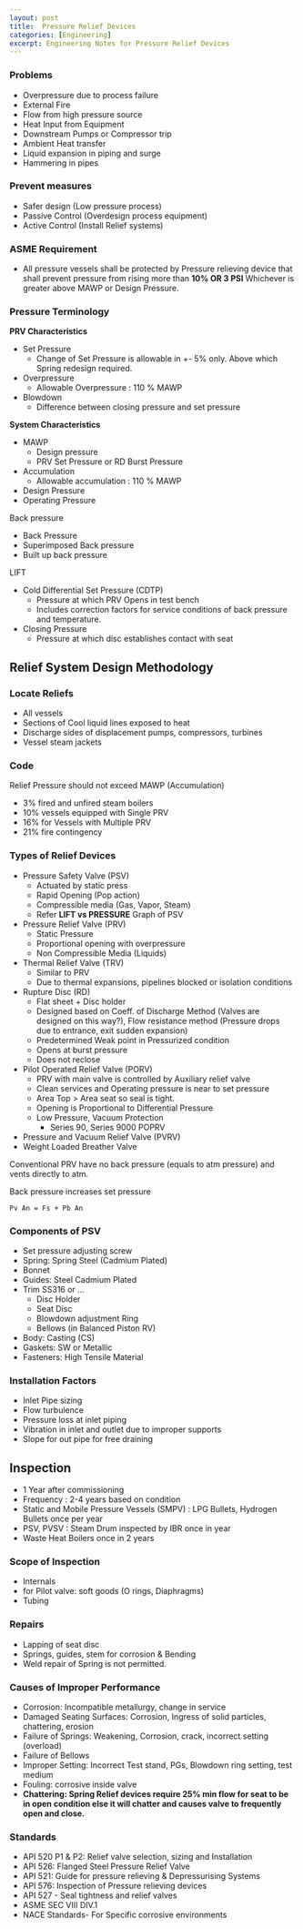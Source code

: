 ```yaml
---
layout: post
title:  Pressure Relief Devices
categories: [Engineering]
excerpt: Engineering Notes for Pressure Relief Devices
---
```


### Problems

- Overpressure due to process failure
- External Fire
- Flow from high pressure source
- Heat Input from Equipment
- Downstream Pumps or Compressor trip
- Ambient Heat transfer
- Liquid expansion in piping and surge
- Hammering in pipes

### Prevent measures

- Safer design (Low pressure process)
- Passive Control (Overdesign process equipment)
- Active Control (Install Relief systems)

### ASME Requirement

- All pressure vessels shall be protected by Pressure relieving device that shall prevent pressure from rising more than **10% OR 3 PSI** Whichever is greater above MAWP or Design Pressure.

### Pressure Terminology

**PRV Characteristics**

- Set Pressure
  - Change of Set Pressure is allowable in +- 5% only. Above which Spring redesign required.
- Overpressure
  - Allowable Overpressure : 110 % MAWP
- Blowdown
  - Difference between closing pressure and set pressure

**System Characteristics**

- MAWP
  - Design pressure
  - PRV Set Pressure or RD Burst Pressure
- Accumulation
  - Allowable accumulation : 110 % MAWP
- Design Pressure
- Operating Pressure

Back pressure

- Back Pressure
- Superimposed Back pressure
- Built up back pressure

LIFT

- Cold Differential Set Pressure (CDTP)
  - Pressure at which PRV Opens in test bench
  - Includes correction factors for service conditions of back pressure and temperature.
- Closing Pressure
  - Pressure at which disc establishes contact with seat

## Relief System Design Methodology

### Locate Reliefs

- All vessels
- Sections of Cool liquid lines exposed to heat
- Discharge sides of displacement pumps, compressors, turbines
- Vessel steam jackets

### Code

Relief Pressure should not exceed MAWP (Accumulation)

- 3% fired and unfired steam boilers
- 10% vessels equipped with Single PRV
- 16% for Vessels with Multiple PRV
- 21% fire contingency

### Types of Relief Devices

- Pressure Safety Valve (PSV)
  - Actuated by static press
  - Rapid Opening (Pop action)
  - Compressible media (Gas, Vapor, Steam)
  - Refer **LIFT vs PRESSURE** Graph of PSV
- Pressure Relief Valve (PRV)
  - Static Pressure
  - Proportional opening with overpressure
  - Non Compressible Media (Liquids)
- Thermal Relief Valve (TRV)
  - Similar to PRV
  - Due to thermal expansions, pipelines blocked or isolation conditions
- Rupture Disc (RD)
  - Flat sheet + Disc holder
  - Designed based on Coeff. of Discharge Method (Valves are designed on this way?), Flow resistance method (Pressure drops due to entrance, exit sudden expansion)
  - Predetermined Weak point in Pressurized condition
  - Opens at burst pressure
  - Does not reclose
- Pilot Operated Relief Valve (PORV)
  - PRV with main valve is controlled by Auxiliary relief valve
  - Clean services and Operating pressure is near to set pressure
  - Area Top > Area seat so seal is tight.
  - Opening is Proportional to Differential Pressure
  - Low Pressure, Vacuum Protection
    - Series 90, Series 9000 POPRV
- Pressure and Vacuum Relief Valve (PVRV)
- Weight Loaded Breather Valve

Conventional PRV have no back pressure (equals to atm pressure) and vents directly to atm.

Back pressure increases set pressure

`Pv An = Fs + Pb An`

### Components of PSV

- Set pressure adjusting screw
- Spring: Spring Steel (Cadmium Plated)
- Bonnet
- Guides: Steel Cadmium Plated
- Trim SS316 or …
  - Disc Holder
  - Seat Disc
  - Blowdown adjustment Ring
  - Bellows (in Balanced Piston RV)
- Body: Casting (CS)
- Gaskets: SW or Metallic
- Fasteners: High Tensile Material

### Installation Factors

- Inlet Pipe sizing
- Flow turbulence
- Pressure loss at inlet piping
- Vibration in inlet and outlet due to improper supports
- Slope for out pipe for free draining

## Inspection

- 1 Year after commissioning
- Frequency : 2-4 years based on condition
- Static and Mobile Pressure Vessels (SMPV) : LPG Bullets, Hydrogen Bullets once per year
- PSV, PVSV : Steam Drum inspected by IBR once in year
- Waste Heat Boilers once in 2 years

### Scope of Inspection

- Internals
- for Pilot valve: soft goods (O rings, Diaphragms)
- Tubing

### Repairs

- Lapping of seat disc
- Springs, guides, stem for corrosion & Bending
- Weld repair of Spring is not permitted.

### Causes of Improper Performance

- Corrosion: Incompatible metallurgy, change in service
- Damaged Seating Surfaces: Corrosion, Ingress of solid particles, chattering, erosion
- Failure of Springs: Weakening, Corrosion, crack, incorrect setting (overload)
- Failure of Bellows
- Improper Setting: Incorrect Test stand, PGs, Blowdown ring setting, test medium
- Fouling: corrosive inside valve
- **Chattering: Spring Relief devices require 25% min flow for seat to be in open condition else it will chatter and causes valve to frequently open and close.**

### Standards

- API 520 P1 & P2: Relief valve selection, sizing and Installation
- API 526: Flanged Steel Pressure Relief Valve
- API 521: Guide for pressure relieving & Depressurising Systems
- API 576: Inspection of Pressure relieving devices
- API 527 - Seal tightness and relief valves
- ASME SEC VIII DIV.1
- NACE Standards- For Specific corrosive environments
